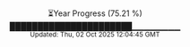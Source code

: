 <p align="center">
⏳Year Progress (75.21 %)<br>
██████████████████████▁▁▁▁▁▁▁▁ <br>
<sub>Updated: Thu, 02 Oct 2025 12:04:45 GMT</sub>
</p>

